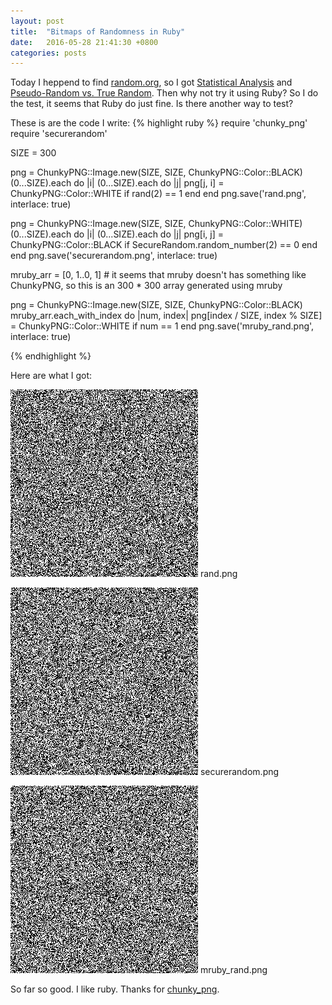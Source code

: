 ```yaml
---
layout: post
title:  "Bitmaps of Randomness in Ruby"
date:   2016-05-28 21:41:30 +0800
categories: posts
---
```

Today I heppend to find [random.org](https://www.random.org), so I got [Statistical Analysis](https://www.random.org/analysis/) and [Pseudo-Random vs. True Random](http://boallen.com/random-numbers.html). Then why not try it using Ruby? So I do the test, it seems that Ruby do just fine. Is there another way to test?

These is are the code I write:
{% highlight ruby %}
require 'chunky_png'
require 'securerandom'

SIZE = 300

png = ChunkyPNG::Image.new(SIZE, SIZE, ChunkyPNG::Color::BLACK)
(0...SIZE).each do |i|
  (0...SIZE).each do |j|
    png[j, i] = ChunkyPNG::Color::WHITE if rand(2) == 1
  end
end
png.save('rand.png', interlace: true)

png = ChunkyPNG::Image.new(SIZE, SIZE, ChunkyPNG::Color::WHITE)
(0...SIZE).each do |i|
  (0...SIZE).each do |j|
    png[i, j] = ChunkyPNG::Color::BLACK if SecureRandom.random_number(2) == 0
  end
end
png.save('securerandom.png', interlace: true)

mruby_arr = [0, 1..0, 1] # it seems that mruby doesn't has something like ChunkyPNG, so this is an 300 * 300 array generated using mruby

png = ChunkyPNG::Image.new(SIZE, SIZE, ChunkyPNG::Color::BLACK)
mruby_arr.each_with_index do |num, index|
  png[index / SIZE, index % SIZE] = ChunkyPNG::Color::WHITE if num == 1
end
png.save('mruby_rand.png', interlace: true)

{% endhighlight %}

Here are what I got:

![rand.png](/images/rand.png)
rand.png

![securerandom.png](/images/securerandom.png)
securerandom.png

![mruby_rand.png](/images/mruby_rand.png)
mruby_rand.png

So far so good. I like ruby. Thanks for [chunky_png](http://chunkypng.com/).
